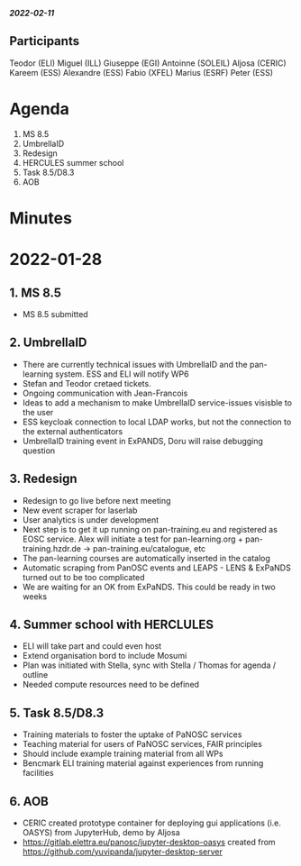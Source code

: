 ***2022-02-11***

## Participants

Teodor (ELI)
Miguel (ILL)
Giuseppe (EGI)
Antoinne (SOLEIL)
Aljosa (CERIC)
Kareem (ESS)
Alexandre (ESS)
Fabio (XFEL)
Marius (ESRF)
Peter (ESS)

# Agenda 

1. MS 8.5
2. UmbrellaID
3. Redesign
4. HERCULES summer school
5. Task 8.5/D8.3
6. AOB


# Minutes


# 2022-01-28

## 1. MS 8.5

- MS 8.5 submitted

## 2. UmbrellaID
- There are currently technical issues with UmbrellaID and the pan-learning system. ESS and ELI will notify WP6
- Stefan and Teodor cretaed tickets.
- Ongoing communication with Jean-Francois
- Ideas to add a mechanism to make UmbrellaID service-issues visisble to the user
- ESS keycloak connection to local LDAP works, but not the connection to the external authenticators
- UmbrellaID training event in ExPANDS, Doru will raise debugging question

## 3. Redesign

- Redesign to go live before next meeting
- New event scraper for laserlab
- User analytics is under development
- Next step is to get it up running on pan-training.eu and registered as EOSC service. Alex will initiate a test for pan-learning.org + pan-training.hzdr.de -> pan-training.eu/catalogue, etc
- The pan-learning courses are automatically inserted in the catalog
- Automatic scraping from PanOSC events and LEAPS - LENS &  ExPaNDS turned out to be too complicated
- We are waiting for an OK from ExPaNDS. This could be ready in two weeks

## 4. Summer school with HERCLULES
 
- ELI will take part and could even host
- Extend organisation bord to include Mosumi
- Plan was initiated with Stella, sync with Stella / Thomas for agenda / outline
- Needed compute resources need to be defined

## 5. Task 8.5/D8.3
- Training materials to foster the uptake of PaNOSC services
- Teaching material for users of PaNOSC services, FAIR principles
- Should include example training material from all WPs
- Bencmark ELI training material against experiences from running facilities

## 6. AOB
- CERIC created prototype container for deploying gui applications (i.e. OASYS) from JupyterHub, demo by Aljosa
- https://gitlab.elettra.eu/panosc/jupyter-desktop-oasys created from https://github.com/yuvipanda/jupyter-desktop-server
